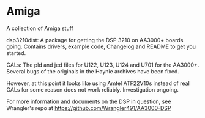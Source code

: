# Amiga
A collection of Amiga stuff

dsp3210dist: A package for getting the DSP 3210 on AA3000+ boards going. Contains drivers, example code, Changelog and README to get you started.

GALs: The pld and jed files for U122, U123, U124 and U701 for the AA3000+. Several bugs of the originals in the Haynie archives have been fixed. 

However, at this point it looks like using Amtel ATF22V10s instead of real GALs for some reason does not work reliably. Investigation ongoing.

For more information and documents on the DSP in question, see Wrangler's repo at https://github.com/Wrangler491/AA3000-DSP
